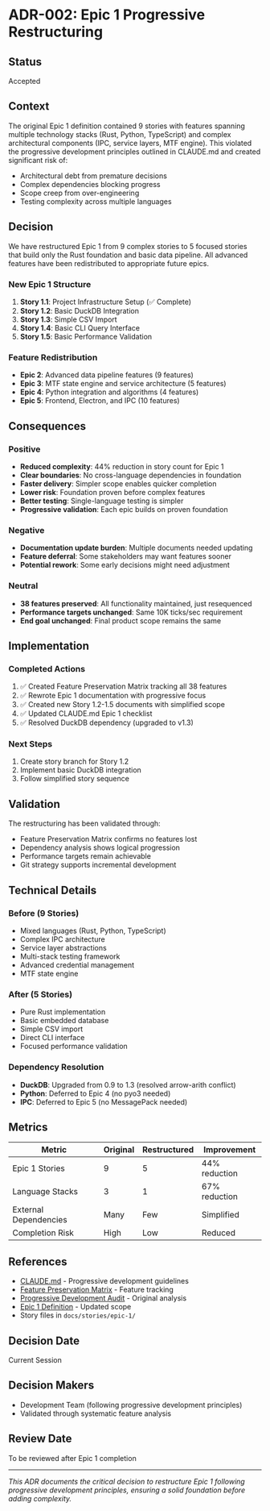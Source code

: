 # ADR-002: Epic 1 Progressive Restructuring

## Status
Accepted

## Context
The original Epic 1 definition contained 9 stories with features spanning multiple technology stacks (Rust, Python, TypeScript) and complex architectural components (IPC, service layers, MTF engine). This violated the progressive development principles outlined in CLAUDE.md and created significant risk of:
- Architectural debt from premature decisions
- Complex dependencies blocking progress
- Scope creep from over-engineering
- Testing complexity across multiple languages

## Decision
We have restructured Epic 1 from 9 complex stories to 5 focused stories that build only the Rust foundation and basic data pipeline. All advanced features have been redistributed to appropriate future epics.

### New Epic 1 Structure
1. **Story 1.1**: Project Infrastructure Setup (✅ Complete)
2. **Story 1.2**: Basic DuckDB Integration
3. **Story 1.3**: Simple CSV Import
4. **Story 1.4**: Basic CLI Query Interface
5. **Story 1.5**: Basic Performance Validation

### Feature Redistribution
- **Epic 2**: Advanced data pipeline features (9 features)
- **Epic 3**: MTF state engine and service architecture (5 features)
- **Epic 4**: Python integration and algorithms (4 features)
- **Epic 5**: Frontend, Electron, and IPC (10 features)

## Consequences

### Positive
- **Reduced complexity**: 44% reduction in story count for Epic 1
- **Clear boundaries**: No cross-language dependencies in foundation
- **Faster delivery**: Simpler scope enables quicker completion
- **Lower risk**: Foundation proven before complex features
- **Better testing**: Single-language testing is simpler
- **Progressive validation**: Each epic builds on proven foundation

### Negative
- **Documentation update burden**: Multiple documents needed updating
- **Feature deferral**: Some stakeholders may want features sooner
- **Potential rework**: Some early decisions might need adjustment

### Neutral
- **38 features preserved**: All functionality maintained, just resequenced
- **Performance targets unchanged**: Same 10K ticks/sec requirement
- **End goal unchanged**: Final product scope remains the same

## Implementation

### Completed Actions
1. ✅ Created Feature Preservation Matrix tracking all 38 features
2. ✅ Rewrote Epic 1 documentation with progressive focus
3. ✅ Created new Story 1.2-1.5 documents with simplified scope
4. ✅ Updated CLAUDE.md Epic 1 checklist
5. ✅ Resolved DuckDB dependency (upgraded to v1.3)

### Next Steps
1. Create story branch for Story 1.2
2. Implement basic DuckDB integration
3. Follow simplified story sequence

## Validation
The restructuring has been validated through:
- Feature Preservation Matrix confirms no features lost
- Dependency analysis shows logical progression
- Performance targets remain achievable
- Git strategy supports incremental development

## Technical Details

### Before (9 Stories)
- Mixed languages (Rust, Python, TypeScript)
- Complex IPC architecture
- Service layer abstractions
- Multi-stack testing framework
- Advanced credential management
- MTF state engine

### After (5 Stories)
- Pure Rust implementation
- Basic embedded database
- Simple CSV import
- Direct CLI interface
- Focused performance validation

### Dependency Resolution
- **DuckDB**: Upgraded from 0.9 to 1.3 (resolved arrow-arith conflict)
- **Python**: Deferred to Epic 4 (no pyo3 needed)
- **IPC**: Deferred to Epic 5 (no MessagePack needed)

## Metrics

| Metric | Original | Restructured | Improvement |
|--------|----------|--------------|-------------|
| Epic 1 Stories | 9 | 5 | 44% reduction |
| Language Stacks | 3 | 1 | 67% reduction |
| External Dependencies | Many | Few | Simplified |
| Completion Risk | High | Low | Reduced |

## References
- [CLAUDE.md](../../CLAUDE.md) - Progressive development guidelines
- [Feature Preservation Matrix](../development/feature-preservation-matrix.md) - Feature tracking
- [Progressive Development Audit](../development/progressive-development-audit.md) - Original analysis
- [Epic 1 Definition](../prd/epic-1-foundation-core-data-pipeline.md) - Updated scope
- Story files in `docs/stories/epic-1/`

## Decision Date
Current Session

## Decision Makers
- Development Team (following progressive development principles)
- Validated through systematic feature analysis

## Review Date
To be reviewed after Epic 1 completion

---
*This ADR documents the critical decision to restructure Epic 1 following progressive development principles, ensuring a solid foundation before adding complexity.*